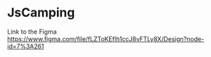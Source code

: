 # JsCamping
Link to the Figma 
https://www.figma.com/file/fLZToKEfIh1ccJ8vFTLy8X/Design?node-id=7%3A261